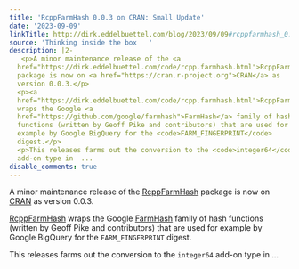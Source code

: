 ```yaml
---
title: 'RcppFarmHash 0.0.3 on CRAN: Small Update'
date: '2023-09-09'
linkTitle: http://dirk.eddelbuettel.com/blog/2023/09/09#rcppfarmhash_0.0.3
source: 'Thinking inside the box   '
description: |2-
   <p>A minor maintenance release of the <a
  href="https://dirk.eddelbuettel.com/code/rcpp.farmhash.html">RcppFarmHash</a>
  package is now on <a href="https://cran.r-project.org">CRAN</a> as
  version 0.0.3.</p>
  <p><a
  href="https://dirk.eddelbuettel.com/code/rcpp.farmhash.html">RcppFarmHash</a>
  wraps the Google <a
  href="https://github.com/google/farmhash">FarmHash</a> family of hash
  functions (written by Geoff Pike and contributors) that are used for
  example by Google BigQuery for the <code>FARM_FINGERPRINT</code>
  digest.</p>
  <p>This releases farms out the conversion to the <code>integer64</code>
  add-on type in  ...
disable_comments: true
---
```

 <p>A minor maintenance release of the <a
href="https://dirk.eddelbuettel.com/code/rcpp.farmhash.html">RcppFarmHash</a>
package is now on <a href="https://cran.r-project.org">CRAN</a> as
version 0.0.3.</p>
<p><a
href="https://dirk.eddelbuettel.com/code/rcpp.farmhash.html">RcppFarmHash</a>
wraps the Google <a
href="https://github.com/google/farmhash">FarmHash</a> family of hash
functions (written by Geoff Pike and contributors) that are used for
example by Google BigQuery for the <code>FARM_FINGERPRINT</code>
digest.</p>
<p>This releases farms out the conversion to the <code>integer64</code>
add-on type in  ...